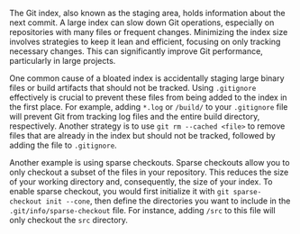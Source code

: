 The Git index, also known as the staging area, holds information about the next commit. A large index can slow down Git operations, especially on repositories with many files or frequent changes. Minimizing the index size involves strategies to keep it lean and efficient, focusing on only tracking necessary changes. This can significantly improve Git performance, particularly in large projects.

One common cause of a bloated index is accidentally staging large binary files or build artifacts that should not be tracked. Using `.gitignore` effectively is crucial to prevent these files from being added to the index in the first place. For example, adding `*.log` or `/build/` to your `.gitignore` file will prevent Git from tracking log files and the entire build directory, respectively. Another strategy is to use `git rm --cached <file>` to remove files that are already in the index but should not be tracked, followed by adding the file to `.gitignore`.

Another example is using sparse checkouts. Sparse checkouts allow you to only checkout a subset of the files in your repository. This reduces the size of your working directory and, consequently, the size of your index. To enable sparse checkout, you would first initialize it with `git sparse-checkout init --cone`, then define the directories you want to include in the `.git/info/sparse-checkout` file. For instance, adding `/src` to this file will only checkout the `src` directory.
